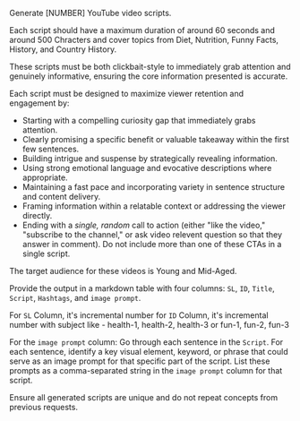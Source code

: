Generate [NUMBER] YouTube video scripts.

Each script should have a maximum duration of around 60 seconds and around 500 Chracters and cover topics from Diet, Nutrition, Funny Facts, History, and Country History.

These scripts must be both clickbait-style to immediately grab attention and genuinely informative, ensuring the core information presented is accurate.

Each script must be designed to maximize viewer retention and engagement by:

- Starting with a compelling curiosity gap that immediately grabs attention.
- Clearly promising a specific benefit or valuable takeaway within the first few sentences.
- Building intrigue and suspense by strategically revealing information.
- Using strong emotional language and evocative descriptions where appropriate.
- Maintaining a fast pace and incorporating variety in sentence structure and content delivery.
- Framing information within a relatable context or addressing the viewer directly.
- Ending with a _single, random_ call to action (either "like the video," "subscribe to the channel," or ask video relevent question so that they answer in comment). Do not include more than one of these CTAs in a single script.

The target audience for these videos is Young and Mid-Aged.

Provide the output in a markdown table with four columns: `SL`, `ID`, `Title`, `Script`, `Hashtags`, and `image prompt`.

For `SL` Column, it's incremental number
for `ID` Column, it's incremental number with subject like - health-1, health-2, health-3 or fun-1, fun-2, fun-3

For the `image prompt` column: Go through each sentence in the `Script`. For each sentence, identify a key visual element, keyword, or phrase that could serve as an image prompt for that specific part of the script. List these prompts as a comma-separated string in the `image prompt` column for that script.

Ensure all generated scripts are unique and do not repeat concepts from previous requests.
